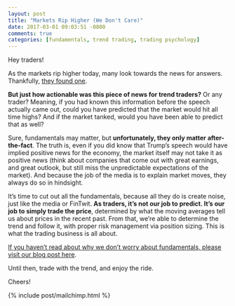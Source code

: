 ```yaml
---
layout: post
title: "Markets Rip Higher (We Don't Care)"
date: 2017-03-01 09:03:51 -0800
comments: true
categories: [fundamentals, trend trading, trading psychology]
---
```


Hey traders!

As the markets rip higher today, many look towards the news for answers. Thankfully, [they found one]( http://www.cnbc.com/2017/03/01/us-markets.html).

**But just how actionable was this piece of news for trend traders?** Or any trader? Meaning, if you had known this information before the speech actually came out, could you have predicted that the market would hit all time highs? And if the market tanked, would you have been able to predict that as well?

Sure, fundamentals may matter, but **unfortunately, they only matter after-the-fact**. The truth is, even if you did know that Trump’s speech would have implied positive news for the economy, the market itself may not take it as positive news (think about companies that come out with great earnings, and great outlook, but still miss the unpredictable expectations of the market). And because the job of the media is to explain market moves, they always do so in hindsight.

It’s time to cut out all the fundamentals, because all they do is create noise, just like the media or FinTwit. **As traders, it’s not our job to predict. It’s our job to simply trade the price**, determined by what the moving averages tell us about prices in the recent past. From that, we’re able to determine the trend and follow it, with proper risk management via position sizing. This is what the trading business is all about.

[If you haven’t read about why we don’t worry about fundamentals, please visit our blog post here](http://www.thetatrades.com/blog/2017/02/28/fundamentals-should-they-matter/).

Until then, trade with the trend, and enjoy the ride.

Cheers!

{% include post/mailchimp.html %}
